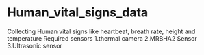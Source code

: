 # Human_vital_signs_data

Collecting Human vital signs like heartbeat, breath rate, height and temperature
Required sensors
1.thermal camera
2.MRBHA2 Sensor
3.Ultrasonic sensor
